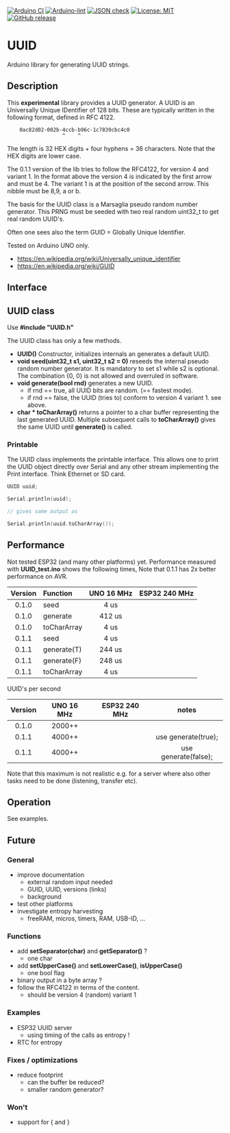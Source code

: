 
[![Arduino CI](https://github.com/RobTillaart/UUID/workflows/Arduino%20CI/badge.svg)](https://github.com/marketplace/actions/arduino_ci)
[![Arduino-lint](https://github.com/RobTillaart/UUID/actions/workflows/arduino-lint.yml/badge.svg)](https://github.com/RobTillaart/UUID/actions/workflows/arduino-lint.yml)
[![JSON check](https://github.com/RobTillaart/UUID/actions/workflows/jsoncheck.yml/badge.svg)](https://github.com/RobTillaart/UUID/actions/workflows/jsoncheck.yml)
[![License: MIT](https://img.shields.io/badge/license-MIT-green.svg)](https://github.com/RobTillaart/UUID/blob/master/LICENSE)
[![GitHub release](https://img.shields.io/github/release/RobTillaart/UUID.svg?maxAge=3600)](https://github.com/RobTillaart/UUID/releases)


# UUID

Arduino library for generating UUID strings.


## Description

This **experimental** library provides a UUID generator.
A UUID is an Universally Unique IDentifier of 128 bits.
These are typically written in the following format, defined in RFC 4122.

```
    0ac82d02-002b-4ccb-b96c-1c7839cbc4c0
                  ^    ^
```

The length is 32 HEX digits + four hyphens = 36 characters.
Note that the HEX digits are lower case.

The 0.1.1 version of the lib tries to follow the RFC4122, 
for version 4 and variant 1.
In the format above the version 4 is indicated by the first arrow and must be 4.
The variant 1 is at the position of the second arrow. 
This nibble must be 8,9, a or b.

The basis for the UUID class is a Marsaglia pseudo random number generator.
This PRNG must be seeded with two real random uint32_t to get real random UUID's.

Often one sees also the term GUID = Globally Unique Identifier.

Tested on Arduino UNO only.

- https://en.wikipedia.org/wiki/Universally_unique_identifier
- https://en.wikipedia.org/wiki/GUID


## Interface


## UUID class

Use **\#include "UUID.h"**

The UUID class has only a few methods.

- **UUID()** Constructor, initializes internals an generates a default UUID.
- **void seed(uint32_t s1, uint32_t s2 = 0)** reseeds the internal 
pseudo random number generator.
It is mandatory to set s1 while s2 is optional.
The combination {0, 0} is not allowed and overruled in software.
- **void generate(bool rnd)** generates a new UUID.
  - if rnd == true, all UUID bits are random. (== fastest mode).
  - if rnd == false, the UUID (tries to) conform to version 4 variant 1.
  see above.
- **char \* toCharArray()** returns a pointer to a char buffer 
representing the last generated UUID. 
Multiple subsequent calls to **toCharArray()** gives the same UUID 
until **generate()** is called.


### Printable 

The UUID class implements the printable interface.
This allows one to print the UUID object directly over Serial and any other
stream implementing the Print interface. Think Ethernet or SD card. 

```cpp
UUID uuid;

Serial.println(uuid);

// gives same output as

Serial.println(uuid.toCharArray());
```


## Performance

Not tested ESP32 (and many other platforms) yet.
Performance measured with **UUID_test.ino** shows the following times,
Note that 0.1.1 has 2x better performance on AVR.


| Version |  Function    |  UNO 16 MHz  |  ESP32 240 MHz  |
|:-------:|:-------------|:------------:|:---------------:|
| 0.1.0   | seed         |       4 us   |                 |
| 0.1.0   | generate     |     412 us   |                 |
| 0.1.0   | toCharArray  |       4 us   |                 |
| 0.1.1   | seed         |       4 us   |                 |
| 0.1.1   | generate(T)  |     244 us   |                 | 
| 0.1.1   | generate(F)  |     248 us   |                 | 
| 0.1.1   | toCharArray  |       4 us   |                 |


UUID's per second

| Version |  UNO 16 MHz  |  ESP32 240 MHz  | notes  |
|:-------:|:------------:|:---------------:|:------:|
| 0.1.0   |    2000++    |                 |
| 0.1.1   |    4000++    |                 | use generate(true);
| 0.1.1   |    4000++    |                 | use generate(false);

Note that this maximum is not realistic e.g. for a server where also
other tasks need to be done (listening, transfer etc).


## Operation

See examples.


## Future

### General

- improve documentation
  - external random input needed
  - GUID, UUID, versions (links)
  - background
- test other platforms
- investigate entropy harvesting
  - freeRAM, micros, timers, RAM, USB-ID, ...

### Functions

- add **setSeparator(char)** and **getSeparator()** ?
  - one char
- add **setUpperCase()** and **setLowerCase()**, **isUpperCase()**
  - one bool flag
- binary output in a byte array ?
- follow the RFC4122 in terms of the content.
  - should be version 4 (random)  variant 1

### Examples

- ESP32 UUID server 
  - using timing of the calls as entropy !
- RTC for entropy

### Fixes / optimizations

- reduce footprint
  - can the buffer be reduced?
  - smaller random generator?

### Won't

- support for { and }


